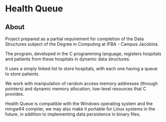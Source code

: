 # Health Queue

## About

Project prepared as a partial requirement for completion of the Data Structures subject of the Degree in Computing at IFBA - Campus Jacobina.

The program, developed in the C programming language, registers hospitals and patients from these hospitals in dynamic data structures.

It uses a simply linked list to store hospitals, with each one having a queue to store patients.

We work with manipulation of random access memory addresses (through pointers) and dynamic memory allocation, low-level resources that C provides.

Health Queue is compatible with the Windows operating system and the mingw64 compiler, we may also make it portable for Linux systems in the future, in addition to implementing data persistence in binary files.
